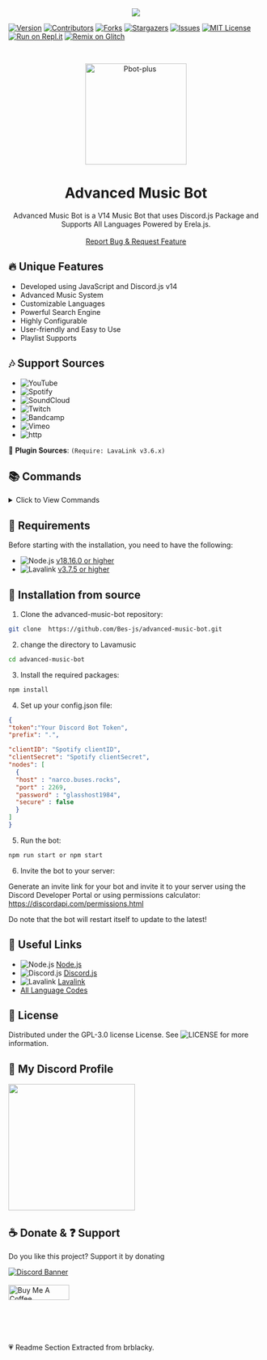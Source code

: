 <center><img src="https://capsule-render.vercel.app/api?type=waving&color=gradient&height=200&section=header&text=Advanced%20Music%20Bot&fontSize=80&fontAlignY=35&animation=twinkling&fontColor=f0f0f0" /></center>

[![Version][version-shield]](version-url)
[![Contributors][contributors-shield]][contributors-url]
[![Forks][forks-shield]][forks-url]
[![Stargazers][stars-shield]][stars-url]
[![Issues][issues-shield]][issues-url]
[![MIT License][license-shield]][license-url]
[![Run on Repl.it](https://repl.it/badge/github/Bes-js/advanced-music-bot)](https://repl.it/github/Bes-js/advanced-music-bot)
[![Remix on Glitch](https://cdn.glitch.com/2703baf2-b643-4da7-ab91-7ee2a2d00b5b%2Fremix-button.svg)](https://glitch.com/edit/#!/import/github/Bes-js/advanced-music-bot)

<br />
<p align="center">
    <a href="https://github.com/Bes-js/advanced-music-bot">
    <img src="https://cdn.discordapp.com/emojis/1125060914555670660.gif?size=128&quality=lossless" alt="Pbot-plus" width="200" height="200">
  </a>
  <h1 align="center">Advanced Music Bot</h1>
  <p align="center">Advanced Music Bot is a V14 Music Bot that uses Discord.js Package and Supports All Languages ​​Powered by Erela.js.
    <br />
    <br />
    <a href="https://discord.gg/luppux">Report Bug & Request Feature</a>
  </p>
</p>

## 🔥 Unique Features

- Developed using JavaScript and Discord.js v14
- Advanced Music System
- Customizable Languages
- Powerful Search Engine
- Highly Configurable
- User-friendly and Easy to Use
- Playlist Supports

## 🎶 Support Sources

- ![YouTube](https://img.shields.io/badge/YouTube-FF0000?style=plastic&logo=youtube&logoColor=white)
- ![Spotify](https://img.shields.io/badge/Spotify-1ED760?style=plastic&logo=spotify&logoColor=white)
- ![SoundCloud](https://img.shields.io/badge/SoundCloud-FF3300?style=plastic&logo=soundcloud&logoColor=white)
- ![Twitch](https://img.shields.io/badge/Twitch-9146FF?style=plastic&logo=twitch&logoColor=white)
- ![Bandcamp](https://img.shields.io/badge/Bandcamp-629AA9?style=plastic&logo=bandcamp&logoColor=white)
- ![Vimeo](https://img.shields.io/badge/Vimeo-1AB7EA?style=plastic&logo=vimeo&logoColor=white)
- ![http](https://img.shields.io/badge/http-FFA500?style=plastic&logo=http&logoColor=white)

🔌 **Plugin Sources**: `(Require: LavaLink v3.6.x)`

## 📚 Commands

<details><summary>Click to View Commands</summary>

| Name        | Description                              | Options                                   |
|-------------|------------------------------------------|-------------------------------------------|
| `help`        | Shows the help menu                       | `command`: The command you want to get info  |
| `language`    | Setup guild language                      | `langCode`: Global Code of Your Language                                          |
| `lyrics`    | Get lyrics for the currently playing song   |                                           |
| `invite`      | Sends the bot's invite link               |                                           |
| `ping`        | Shows the bot's ping                      |                                           |
| `clearqueue`  | Clears the queue                          |                                           |
| `join`        | Joins the voice channel                   |                                           |
| `leave`       | Leaves the voice channel                  |                                           |
| `nowplaying`  | Shows the currently playing song          |                                           |
| `play`        | Plays a song from YouTube or Spotify      | `song`: The song you want to play            |
| `pause`       | Pauses the current song                   |                                           |
| `queue`       | Shows the current queue                   |                                           |
| `remove`      | Removes a song from the queue             | `song`: The song number                      |
| `resume`      | Resumes the current song                  |                                           |
| `seek`        | Seeks to a certain time in the song        |                                           |
| `shuffle`     | Shuffles the queue                        |                                           |
| `skip`        | Skips the current song                    |                                           |
| `skipto`      | Skips to a specific song in the queue      |                                           |
| `stop`        | Stops the music and clears the queue      |                                           |
| `volume`      | Sets the volume of the player             | `number`: The volume you want to set         |

</details>

## 🔧 Requirements

Before starting with the installation, you need to have the following:

- ![Node.js](https://img.shields.io/badge/Node.js-43853D?style=for-the-badge&logo=node.js&logoColor=white) [v18.16.0 or higher](https://nodejs.org/en/download/)
- ![Lavalink](https://img.shields.io/badge/Lavalink-7289DA?style=for-the-badge&logo=discord&logoColor=white) [v3.7.5 or higher](https://github.com/freyacodes/Lavalink)

## 🚀 Installation from source

1. Clone the advanced-music-bot repository:
  
  ```bash
  git clone  https://github.com/Bes-js/advanced-music-bot.git
```

2. change the directory to Lavamusic

```bash
cd advanced-music-bot
```

3. Install the required packages:

```bash
npm install
```

4. Set up your config.json file:

  ```json
{
  "token":"Your Discord Bot Token",
  "prefix": ".",

  "clientID": "Spotify clientID",
  "clientSecret": "Spotify clientSecret",
  "nodes": [
    {
    "host" : "narco.buses.rocks",
    "port" : 2269,
    "password" : "glasshost1984",
    "secure" : false
    }
  ]
}
```

5. Run the bot:
  
  ```bash
  npm run start or npm start
```

6. Invite the bot to your server:

Generate an invite link for your bot and invite it to your server using the Discord Developer Portal or using permissions calculator: <https://discordapi.com/permissions.html>

Do note that the bot will restart itself to update to the latest!

## 🔗 Useful Links

- ![Node.js](https://img.shields.io/badge/Node.js-43853D?style=for-the-badge&logo=node.js&logoColor=white) [Node.js](https://nodejs.org/en/download/)
- ![Discord.js](https://img.shields.io/badge/Discord.js-7289DA?style=for-the-badge&logo=discord&logoColor=white) [Discord.js](https://discord.js.org/#/)
- ![Lavalink](https://img.shields.io/badge/Lavalink-7289DA?style=for-the-badge&logo=discord&logoColor=white) [Lavalink](https://github.com/freyacodes/Lavalink)
- [All Language Codes](https://www.loc.gov/standards/iso639-2/php/code_list.php)

## 🔐 License

Distributed under the GPL-3.0 license License. See ![LICENSE](https://img.shields.io/github/license/Bes-js/advanced-music-bot?style=social) for more information.

## 🔵 My Discord Profile
<a href="https://discord.com/users/928259219038302258"><img  width="250px" src="https://luppufy.onrender.com/member/928259219038302258?border=ff0000"></a> 

## ☕ Donate & ❓ Support
Do you like this project? Support it by donating

[![Discord Banner](https://api.weblutions.com/discord/invite/luppux/)](https://discord.gg/luppux)
<br> </br>
<a href="https://www.buymeacoffee.com/beykant" target="_blank"><img src="https://cdn.buymeacoffee.com/buttons/v2/default-yellow.png" width="120px" height="30px" alt="Buy Me A Coffee"></a>
<br> </br>
<br> </br>
<br> </br>
💗 Readme Section Extracted from brblacky.

[version-shield]: https://img.shields.io/github/package-json/v/Bes-js/advanced-music-bot?style=for-the-badge
[contributors-shield]: https://img.shields.io/github/contributors/Bes-js/advanced-music-bot.svg?style=for-the-badge
[contributors-url]: https://github.com/Bes-js/advanced-music-bot/graphs/contributors
[forks-shield]: https://img.shields.io/github/forks/Bes-js/advanced-music-bot.svg?style=for-the-badge
[forks-url]: https://github.com/Bes-js/advanced-music-bot/network/members
[stars-shield]: https://img.shields.io/github/stars/Bes-js/advanced-music-bot.svg?style=for-the-badge
[stars-url]: https://github.com/Bes-js/advanced-music-bot/stargazers
[issues-shield]: https://img.shields.io/github/issues/Bes-js/advanced-music-bot.svg?style=for-the-badge
[issues-url]: https://github.com/Bes-js/advanced-music-bot/issues
[license-shield]: https://img.shields.io/github/license/Bes-js/advanced-music-bot.svg?style=for-the-badge
[license-url]: https://github.com/Bes-js/advanced-music-bot/blob/master/LICENSE
